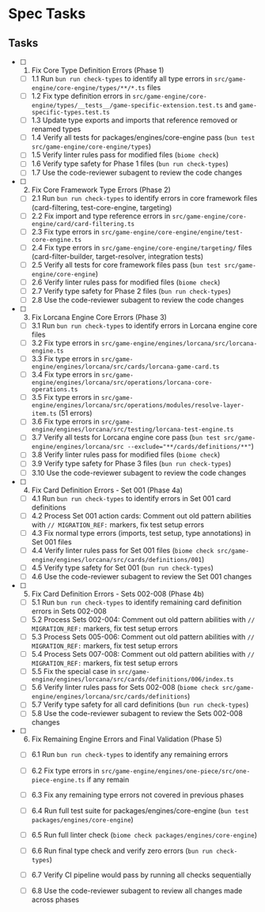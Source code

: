 # Spec Tasks

## Tasks

- [ ] 1. Fix Core Type Definition Errors (Phase 1)
  - [ ] 1.1 Run `bun run check-types` to identify all type errors in `src/game-engine/core-engine/types/**/*.ts` files
  - [ ] 1.2 Fix type definition errors in `src/game-engine/core-engine/types/__tests__/game-specific-extension.test.ts` and `game-specific-types.test.ts`
  - [ ] 1.3 Update type exports and imports that reference removed or renamed types
  - [ ] 1.4 Verify all tests for packages/engines/core-engine pass (`bun test src/game-engine/core-engine/types`)
  - [ ] 1.5 Verify linter rules pass for modified files (`biome check`)
  - [ ] 1.6 Verify type safety for Phase 1 files (`bun run check-types`)
  - [ ] 1.7 Use the code-reviewer subagent to review the code changes

- [ ] 2. Fix Core Framework Type Errors (Phase 2)
  - [ ] 2.1 Run `bun run check-types` to identify errors in core framework files (card-filtering, test-core-engine, targeting)
  - [ ] 2.2 Fix import and type reference errors in `src/game-engine/core-engine/card/card-filtering.ts`
  - [ ] 2.3 Fix type errors in `src/game-engine/core-engine/engine/test-core-engine.ts`
  - [ ] 2.4 Fix type errors in `src/game-engine/core-engine/targeting/` files (card-filter-builder, target-resolver, integration tests)
  - [ ] 2.5 Verify all tests for core framework files pass (`bun test src/game-engine/core-engine`)
  - [ ] 2.6 Verify linter rules pass for modified files (`biome check`)
  - [ ] 2.7 Verify type safety for Phase 2 files (`bun run check-types`)
  - [ ] 2.8 Use the code-reviewer subagent to review the code changes

- [ ] 3. Fix Lorcana Engine Core Errors (Phase 3)
  - [ ] 3.1 Run `bun run check-types` to identify errors in Lorcana engine core files
  - [ ] 3.2 Fix type errors in `src/game-engine/engines/lorcana/src/lorcana-engine.ts`
  - [ ] 3.3 Fix type errors in `src/game-engine/engines/lorcana/src/cards/lorcana-game-card.ts`
  - [ ] 3.4 Fix type errors in `src/game-engine/engines/lorcana/src/operations/lorcana-core-operations.ts`
  - [ ] 3.5 Fix type errors in `src/game-engine/engines/lorcana/src/operations/modules/resolve-layer-item.ts` (51 errors)
  - [ ] 3.6 Fix type errors in `src/game-engine/engines/lorcana/src/testing/lorcana-test-engine.ts`
  - [ ] 3.7 Verify all tests for Lorcana engine core pass (`bun test src/game-engine/engines/lorcana/src --exclude="**/cards/definitions/**"`)
  - [ ] 3.8 Verify linter rules pass for modified files (`biome check`)
  - [ ] 3.9 Verify type safety for Phase 3 files (`bun run check-types`)
  - [ ] 3.10 Use the code-reviewer subagent to review the code changes

- [ ] 4. Fix Card Definition Errors - Set 001 (Phase 4a)
  - [ ] 4.1 Run `bun run check-types` to identify errors in Set 001 card definitions
  - [ ] 4.2 Process Set 001 action cards: Comment out old pattern abilities with `// MIGRATION_REF:` markers, fix test setup errors
  - [ ] 4.3 Fix normal type errors (imports, test setup, type annotations) in Set 001 files
  - [ ] 4.4 Verify linter rules pass for Set 001 files (`biome check src/game-engine/engines/lorcana/src/cards/definitions/001`)
  - [ ] 4.5 Verify type safety for Set 001 (`bun run check-types`)
  - [ ] 4.6 Use the code-reviewer subagent to review the Set 001 changes

- [ ] 5. Fix Card Definition Errors - Sets 002-008 (Phase 4b)
  - [ ] 5.1 Run `bun run check-types` to identify remaining card definition errors in Sets 002-008
  - [ ] 5.2 Process Sets 002-004: Comment out old pattern abilities with `// MIGRATION_REF:` markers, fix test setup errors
  - [ ] 5.3 Process Sets 005-006: Comment out old pattern abilities with `// MIGRATION_REF:` markers, fix test setup errors
  - [ ] 5.4 Process Sets 007-008: Comment out old pattern abilities with `// MIGRATION_REF:` markers, fix test setup errors
  - [ ] 5.5 Fix the special case in `src/game-engine/engines/lorcana/src/cards/definitions/006/index.ts`
  - [ ] 5.6 Verify linter rules pass for Sets 002-008 (`biome check src/game-engine/engines/lorcana/src/cards/definitions`)
  - [ ] 5.7 Verify type safety for all card definitions (`bun run check-types`)
  - [ ] 5.8 Use the code-reviewer subagent to review the Sets 002-008 changes

- [ ] 6. Fix Remaining Engine Errors and Final Validation (Phase 5)
  - [ ] 6.1 Run `bun run check-types` to identify any remaining errors
  - [ ] 6.2 Fix type errors in `src/game-engine/engines/one-piece/src/one-piece-engine.ts` if any remain
  - [ ] 6.3 Fix any remaining type errors not covered in previous phases
  - [ ] 6.4 Run full test suite for packages/engines/core-engine (`bun test packages/engines/core-engine`)
  - [ ] 6.5 Run full linter check (`biome check packages/engines/core-engine`)
  - [ ] 6.6 Run final type check and verify zero errors (`bun run check-types`)
  - [ ] 6.7 Verify CI pipeline would pass by running all checks sequentially
  - [ ] 6.8 Use the code-reviewer subagent to review all changes made across phases

